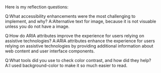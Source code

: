 Here is my reflection questions:

Q:What accessibility enhancements were the most challenging to implement, and why?
A:Alternative text for image, because it is not visuable unless you do not have a image.

Q:How do ARIA attributes improve the experience for users relying on assistive technologies?
A:ARIA attributes enhance the experience for users relying on assistive technologies by providing additional information about web content and user interface components.

Q:What tools did you use to check color contrast, and how did they help?
A:I used background-color to make it so much easier to read.